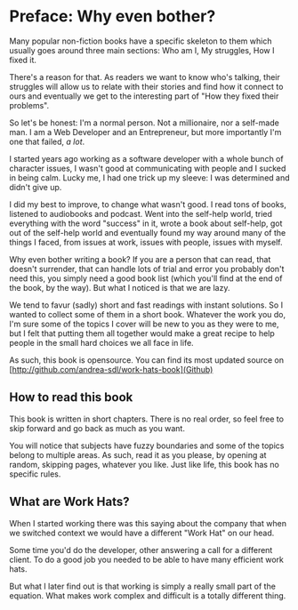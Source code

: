 # Preface: Why even bother?

Many popular non-fiction books have a specific skeleton to them which usually goes around three main sections: Who am I, My struggles, How I fixed it.

There's a reason for that. 
As readers we want to know who's talking, their struggles will allow us to relate with their stories and find how it connect to ours and eventually we get to the interesting part of "How they fixed their problems".

So let's be honest: I'm a normal person. Not a millionaire, nor a self-made man.
I am a Web Developer and an Entrepreneur, but more importantly I'm one that failed, _a lot_.

I started years ago working as a software developer with a whole bunch of character issues, I wasn't good at communicating with people and I sucked in being calm.
Lucky me, I had one trick up my sleeve: I was determined and didn't give up.

I did my best to improve, to change what wasn't good.
I read tons of books, listened to audiobooks and podcast. Went into the self-help world, tried everything with the word "success" in it, wrote a book about self-help, got out of the self-help world and eventually found my way around many of the things I faced, from issues at work, issues with people, issues with myself.

Why even bother writing a book?
If you are a person that can read, that doesn't surrender, that can handle lots of trial and error you probably don't need this, you simply need a good book list (which you'll find at the end of the book, by the way).
But what I noticed is that we are lazy.

We tend to favur (sadly) short and fast readings with instant solutions.
So I wanted to collect some of them in a short book.
Whatever the work you do, I'm sure some of the topics I cover will be new to you as they were to me, but I felt that putting them all together would make a great recipe to help people in the small hard choices we all face in life.

As such, this book is opensource. 
You can find its most updated source on [http://github.com/andrea-sdl/work-hats-book](Github)

## How to read this book

This book is written in short chapters. 
There is no real order, so feel free to skip forward and go back as much as you want.

You will notice that subjects have fuzzy boundaries and some of the topics belong to multiple areas.
As such, read it as you please, by opening at random, skipping pages, whatever you like.
Just like life, this book has no specific rules.

## What are Work Hats?

When I started working there was this saying about the company that when we switched context we would have a different "Work Hat" on our head.

Some time you'd do the developer, other answering a call for a different client.
To do a good job you needed to be able to have many efficient work hats.

But what I later find out is that working is simply a really small part of the equation. What makes work complex and difficult is a totally different thing.
